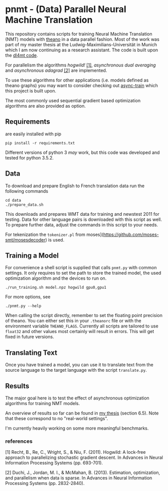 # pnmt - (Data) Parallel Neural Machine Translation

This repository contains scripts for training Neural Machine
Translation (NMT) models with [theano](https://github.com/Theano/theano/)
in a data parallel fashion.
Most of the work was part of my master thesis at the
Ludwig-Maximilians-Universität in Munich which I am now continuing as
a research assistant.
The code is built upon the [dl4mt code](https://github.com/nyu-dl/dl4mt-tutorial).

For parallelism the algorithms _hogwild!_ [\[1\]](#ref1),
_asynchronous dual averaging_ and _asynchronous adagrad_ [\[2\]](#ref2)
are implemented.

To use these algorithms for other applications (i.e. models defined
as theano graphs) you may want to consider checking out
[async-train](http://github.com/valentindey/async-train) which this
project is built upon.

The most commonly used sequential gradient based optimization algorithms
are also provided as option.


## Requirements

are easily installed with pip

    pip install -r requirements.txt

Different versions of python 3 *may* work, but this code was developed
and tested for python 3.5.2.

## Data

To download and prepare English to French translation data run the
following commands

    cd data
    ./prepare_data.sh

This downloads and prepares WMT data for training and newstest 2011 for
testing. Data for other language pairs is downloaded with this script
as well. To prepare further data, adjust the commands in this script to
your needs.

For tekenization the `tokenizer.pl` from 
moses](https://github.com/moses-smt/mosesdecoder) is used.


## Training a Model

For convenience a shell script is supplied that calls `pnmt.py` with
common settings. It only requires to set the path to store the trained
model, the used optimization algorithm and the devices to run on.

    ./run_training.sh model.npz hogwild gpu0,gpu1

For more options, see

    ./pnmt.py --help

When calling the script directly, remember to set the floating point
precision of theano. You can either set this in your `.theanorc` file
or with the environment variable `THEANO_FLAGS`.
Currently all scripts are tailored to use `float32` and other values
most certainly will result in errors. This will get fixed in future
versions.


## Translating Text

Once you have trained a model, you can use it to translate text from
the source language to the target language with the script `translate.py`.


## Results

The major goal here is to test the effect of asynchronous optimization
algorithms for training NMT models.

An overview of results so far can be found in [my thesis](thesis.pdf)
(section 6.5). Note that these correspond to no "real-world settings".

I'm currently heavily working on some more meaningful benchmarks.


### references

<a name="ref1">[1]</a> Recht, B., Re, C., Wright, S., & Niu, F. (2011). 
 Hogwild: A lock-free approach to parallelizing stochastic gradient descent. 
 In Advances in Neural Information Processing Systems (pp. 693-701).
 
<a name="ref2">[2]</a> Duchi, J., Jordan, M. I., & McMahan, B. (2013). 
 Estimation, optimization, and parallelism when data is sparse. 
 In Advances in Neural Information Processing Systems (pp. 2832-2840).
